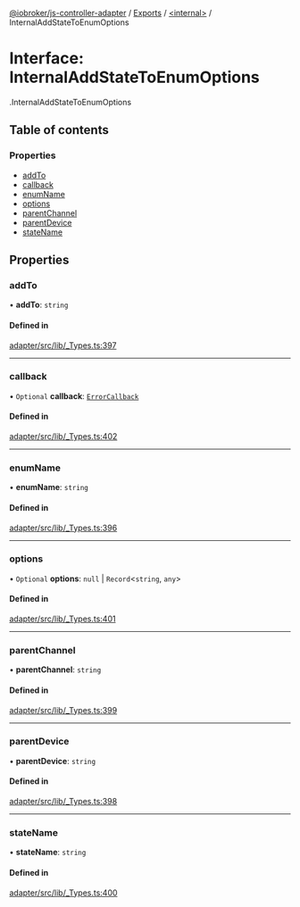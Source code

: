 [@iobroker/js-controller-adapter](../README.md) / [Exports](../modules.md) / [<internal\>](../modules/internal_.md) / InternalAddStateToEnumOptions

# Interface: InternalAddStateToEnumOptions

[<internal>](../modules/internal_.md).InternalAddStateToEnumOptions

## Table of contents

### Properties

- [addTo](internal_.InternalAddStateToEnumOptions.md#addto)
- [callback](internal_.InternalAddStateToEnumOptions.md#callback)
- [enumName](internal_.InternalAddStateToEnumOptions.md#enumname)
- [options](internal_.InternalAddStateToEnumOptions.md#options)
- [parentChannel](internal_.InternalAddStateToEnumOptions.md#parentchannel)
- [parentDevice](internal_.InternalAddStateToEnumOptions.md#parentdevice)
- [stateName](internal_.InternalAddStateToEnumOptions.md#statename)

## Properties

### addTo

• **addTo**: `string`

#### Defined in

[adapter/src/lib/_Types.ts:397](https://github.com/ioBroker/ioBroker.js-controller/blob/d87d529d/packages/adapter/src/lib/_Types.ts#L397)

___

### callback

• `Optional` **callback**: [`ErrorCallback`](../modules/internal_.md#errorcallback)

#### Defined in

[adapter/src/lib/_Types.ts:402](https://github.com/ioBroker/ioBroker.js-controller/blob/d87d529d/packages/adapter/src/lib/_Types.ts#L402)

___

### enumName

• **enumName**: `string`

#### Defined in

[adapter/src/lib/_Types.ts:396](https://github.com/ioBroker/ioBroker.js-controller/blob/d87d529d/packages/adapter/src/lib/_Types.ts#L396)

___

### options

• `Optional` **options**: ``null`` \| `Record`<`string`, `any`\>

#### Defined in

[adapter/src/lib/_Types.ts:401](https://github.com/ioBroker/ioBroker.js-controller/blob/d87d529d/packages/adapter/src/lib/_Types.ts#L401)

___

### parentChannel

• **parentChannel**: `string`

#### Defined in

[adapter/src/lib/_Types.ts:399](https://github.com/ioBroker/ioBroker.js-controller/blob/d87d529d/packages/adapter/src/lib/_Types.ts#L399)

___

### parentDevice

• **parentDevice**: `string`

#### Defined in

[adapter/src/lib/_Types.ts:398](https://github.com/ioBroker/ioBroker.js-controller/blob/d87d529d/packages/adapter/src/lib/_Types.ts#L398)

___

### stateName

• **stateName**: `string`

#### Defined in

[adapter/src/lib/_Types.ts:400](https://github.com/ioBroker/ioBroker.js-controller/blob/d87d529d/packages/adapter/src/lib/_Types.ts#L400)
